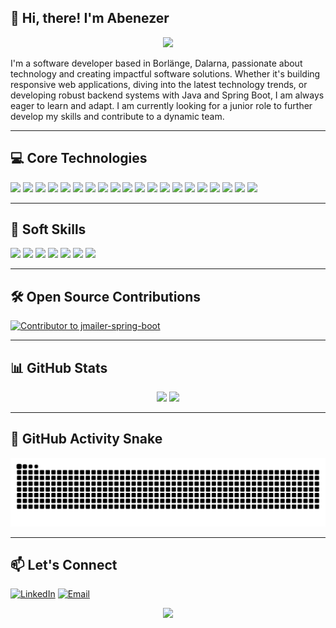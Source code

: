 ## 👋 Hi, there! I'm Abenezer

<p align="center">
  <img src="https://readme-typing-svg.demolab.com/?lines=Junior+Software+Developer;Spring+Boot%20%7C%20React%20%7C%20MySQL%20%7C%20.NET;Open+Source+Contributor;Always+Learning+New+Things&font=Fira+Code&center=true&width=800&height=45&color=00ffcc&vCenter=true&pause=1000&size=22" />
</p>

I'm a software developer based in Borlänge, Dalarna, passionate about technology and creating impactful software solutions. Whether it's building responsive web applications, diving into the latest technology trends, or developing robust backend systems with Java and Spring Boot, I am always eager to learn and adapt. I am currently looking for a junior role to further develop my skills and contribute to a dynamic team.

---

## 💻 Core Technologies

<p align="left">
  <img src="https://img.shields.io/badge/-Microservices-0078D7?style=for-the-badge&logo=spring&logoColor=white" height="30"/>
  <img src="https://img.shields.io/badge/-JUnit-25A162?style=for-the-badge&logo=java&logoColor=white" height="30"/>
  <img src="https://img.shields.io/badge/-Mockito-4CAF50?style=for-the-badge&logo=spring&logoColor=white" height="30"/>
  <img src="https://img.shields.io/badge/-Java-ED8B00?style=for-the-badge&logo=openjdk&logoColor=white" height="30"/>
  <img src="https://img.shields.io/badge/-JavaScript-F7DF1E?style=for-the-badge&logo=javascript&logoColor=black" height="30"/>
  <img src="https://img.shields.io/badge/-Node.js-339933?style=for-the-badge&logo=nodedotjs&logoColor=white" height="30"/>
  <img src="https://img.shields.io/badge/-React-61DAFB?style=for-the-badge&logo=react&logoColor=black" height="30"/>
  <img src="https://img.shields.io/badge/-Git-F05032?style=for-the-badge&logo=git&logoColor=white" height="30"/>
  <img src="https://img.shields.io/badge/-GitHub-181717?style=for-the-badge&logo=github&logoColor=white" height="30"/>
  <img src="https://img.shields.io/badge/-MySQL-4479A1?style=for-the-badge&logo=mysql&logoColor=white" height="30"/>
  <img src="https://img.shields.io/badge/-Azure%20DevOps-0078D7?style=for-the-badge&logo=azure-devops&logoColor=white" height="30"/>
  <img src="https://img.shields.io/badge/-Docker-2496ED?style=for-the-badge&logo=docker&logoColor=white" height="30"/>
  <img src="https://img.shields.io/badge/-JIRA-0052CC?style=for-the-badge&logo=jira&logoColor=white" height="30"/>
  <img src="https://img.shields.io/badge/-REST%20APIs-009688?style=for-the-badge&logo=swagger&logoColor=white" height="30"/>
  <img src="https://img.shields.io/badge/-HTML5-E34F26?style=for-the-badge&logo=html5&logoColor=white" height="30"/>
  <img src="https://img.shields.io/badge/-CSS3-1572B6?style=for-the-badge&logo=css3&logoColor=white" height="30"/>
  <img src="https://img.shields.io/badge/-Spring%20Boot-6DB33F?style=for-the-badge&logo=spring&logoColor=white" height="30"/>
  <img src="https://img.shields.io/badge/-C%23-239120?style=for-the-badge&logo=c-sharp&logoColor=white" height="30"/>
  <img src="https://img.shields.io/badge/-.NET-512BD4?style=for-the-badge&logo=dotnet&logoColor=white" height="30"/>
  <img src="https://img.shields.io/badge/-Python-3776AB?style=for-the-badge&logo=python&logoColor=white" height="30"/>
</p>

---

## 🧠 Soft Skills

<p align="left">
  <img src="https://img.shields.io/badge/-Problem%20Solving-000000?style=flat-square&logoColor=white" height="25"/>
  <img src="https://img.shields.io/badge/-Communication%20Skills-00BFFF?style=flat-square&logoColor=white" height="25"/>
  <img src="https://img.shields.io/badge/-Teamwork-007396?style=flat-square&logoColor=white" height="25"/>
  <img src="https://img.shields.io/badge/-Critical%20Thinking-FF6347?style=flat-square&logoColor=white" height="25"/>
  <img src="https://img.shields.io/badge/-Adaptability-FFA500?style=flat-square&logoColor=white" height="25"/>
  <img src="https://img.shields.io/badge/-Efficiency-32CD32?style=flat-square&logoColor=white" height="25"/>
  <img src="https://img.shields.io/badge/-Technical%20Handling-FFD700?style=flat-square&logoColor=white" height="25"/>
</p>

---

## 🛠 Open Source Contributions

[![Contributor to jmailer-spring-boot](https://img.shields.io/badge/Contributor-jmailer--spring--boot-brightgreen?style=for-the-badge)](https://github.com/josdem/jmailer-spring-boot)

---

## 📊 GitHub Stats

<p align="center">
  <img src="https://github-readme-stats.vercel.app/api?username=AbaSheger&show_icons=true&theme=tokyonight" width="420" />
  <img src="https://github-readme-stats.vercel.app/api/top-langs/?username=AbaSheger&theme=tokyonight&layout=compact" width="350" />
</p>

---

## 🐍 GitHub Activity Snake

![GitHub Snake](https://raw.githubusercontent.com/AbaSheger/AbaSheger/output/github-contribution-grid-snake.svg)


---

## 📫 Let's Connect

[![LinkedIn](https://img.shields.io/badge/-LinkedIn-0077B5?style=for-the-badge&logo=linkedin&logoColor=white)](https://www.linkedin.com/in/abenezer-anglo-537488144/)
[![Email](https://img.shields.io/badge/-Email-D14836?style=for-the-badge&logo=gmail&logoColor=white)](mailto:merebanglo@yahoo.com)

<p align="center">
  <img src="https://github-readme-streak-stats.herokuapp.com/?user=AbaSheger&theme=tokyonight" width="760" />
</p>
